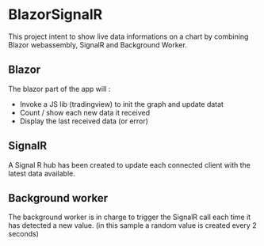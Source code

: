 # BlazorSignalR
This project intent to show live data informations on a chart by combining Blazor webassembly, SignalR and Background Worker.

## Blazor
The blazor part of the app will :
 - Invoke a JS lib (tradingview) to init the graph and update datat
 - Count / show each new data it received
 - Display the last received data (or error)
 
## SignalR
A Signal R hub has been created to update each connected client with the latest data available.

## Background worker
The background worker is in charge to trigger the SignalR call each time it has detected a new value. (in this sample a random value is created every 2 seconds)
